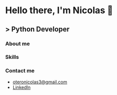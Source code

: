 # Hello there, I'm Nicolas  👋
## > Python Developer

### About me

### Skills

### Contact me
* oteronicolas3@gmail.com
* <a href='https://www.linkedin.com/in/nicolas-otero-2907b5149/' target="_blank">LinkedIn</a>
